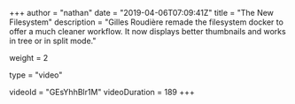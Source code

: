 +++
author = "nathan"
date = "2019-04-06T07:09:41Z"
title = "The New Filesystem"
description = "Gilles Roudière remade the filesystem docker to offer a much cleaner workflow. It now displays better thumbnails and works in tree or in split mode."

weight = 2

type = "video"

videoId = "GEsYhhBlr1M"
videoDuration = 189
+++

